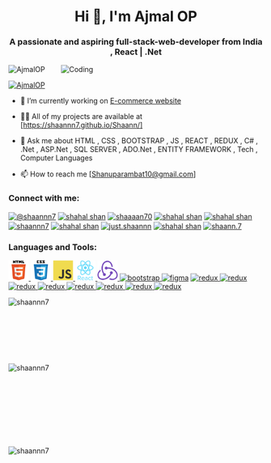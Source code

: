 <h1 align="center">Hi 👋, I'm Ajmal OP</h1>
<h3 align="center">A passionate and aspiring full-stack-web-developer from India , React | .Net </h3>
<img align="right" alt="Coding" width="400" src="https://media.tenor.com/rePDfDWO3XoAAAAd/hacking.gif">

<p align="left"> <img src="https://komarev.com/ghpvc/?username=AjmalOP&label=Profile%20views&color=0e75b6&style=flat" alt="AjmalOP" /> </p>

<p align="left"> <a href="https://www.linkedin.com/in/ajmalop" target="blank"><img src="https://img.shields.io/twitter/follow/AjmalOP?logo=linkedin&style=for-the-badge" alt="AjmalOP" /></a> </p>

- 🔭 I’m currently working on [E-commerce website](https://shaannn7.github.io/UrbanLoom/) 

- 👨‍💻 All of my projects are available at [https://shaannn7.github.io/Shaann/]

- 💬 Ask me about  HTML , CSS , BOOTSTRAP , JS , REACT , REDUX  , C# , .Net , ASP.Net , SQL SERVER , ADO.Net , ENTITY FRAMEWORK , Tech , Computer Languages

- 📫 How to reach me  [Shanuparambat10@gmail.com]

<h3 align="left">Connect with me:</h3>
<p align="left">
<a href="https://codepen.io/@shaannn7" target="blank"><img align="center" src="https://raw.githubusercontent.com/rahuldkjain/github-profile-readme-generator/master/src/images/icons/Social/codepen.svg" alt="@shaannn7" height="30" width="40" /></a>
<a href="https://dev.to/shahal shan" target="blank"><img align="center" src="https://raw.githubusercontent.com/rahuldkjain/github-profile-readme-generator/master/src/images/icons/Social/devto.svg" alt="shahal shan" height="30" width="40" /></a>
<a href="https://twitter.com/shaaaan70" target="blank"><img align="center" src="https://raw.githubusercontent.com/rahuldkjain/github-profile-readme-generator/master/src/images/icons/Social/twitter.svg" alt="shaaaan70" height="30" width="40" /></a>
<a href="https://linkedin.com/in/shahal shan" target="blank"><img align="center" src="https://raw.githubusercontent.com/rahuldkjain/github-profile-readme-generator/master/src/images/icons/Social/linked-in-alt.svg" alt="shahal shan" height="30" width="40" /></a>
<a href="https://stackoverflow.com/users/shahal shan" target="blank"><img align="center" src="https://raw.githubusercontent.com/rahuldkjain/github-profile-readme-generator/master/src/images/icons/Social/stack-overflow.svg" alt="shahal shan" height="30" width="40" /></a>
<a href="https://codesandbox.com/shaannn7" target="blank"><img align="center" src="https://raw.githubusercontent.com/rahuldkjain/github-profile-readme-generator/master/src/images/icons/Social/codesandbox.svg" alt="shaannn7" height="30" width="40" /></a>
<a href="https://fb.com/shahal shan" target="blank"><img align="center" src="https://raw.githubusercontent.com/rahuldkjain/github-profile-readme-generator/master/src/images/icons/Social/facebook.svg" alt="shahal shan" height="30" width="40" /></a>
<a href="https://instagram.com/just.shaannn" target="blank"><img align="center" src="https://raw.githubusercontent.com/rahuldkjain/github-profile-readme-generator/master/src/images/icons/Social/instagram.svg" alt="just.shaannn" height="30" width="40" /></a>
<a href="https://www.leetcode.com/shahal shan" target="blank"><img align="center" src="https://raw.githubusercontent.com/rahuldkjain/github-profile-readme-generator/master/src/images/icons/Social/leet-code.svg" alt="shahal shan" height="30" width="40" /></a>
<a href="https://discord.gg/shaann.7" target="blank"><img align="center" src="https://raw.githubusercontent.com/rahuldkjain/github-profile-readme-generator/master/src/images/icons/Social/discord.svg" alt="shaann.7" height="30" width="40" /></a>
</p>

<h3 align="left">Languages and Tools:</h3>
<p align="left"><a href="https://www.w3.org/html/" target="_blank" rel="noreferrer"> <img src="https://raw.githubusercontent.com/devicons/devicon/master/icons/html5/html5-original-wordmark.svg" alt="html5" width="40" height="40"/> </a><a href="https://www.w3schools.com/css/" target="_blank" rel="noreferrer"> <img src="https://raw.githubusercontent.com/devicons/devicon/master/icons/css3/css3-original-wordmark.svg" alt="css3" width="40" height="40"/> </a><a href="https://developer.mozilla.org/en-US/docs/Web/JavaScript" target="_blank" rel="noreferrer"> <img src="https://raw.githubusercontent.com/devicons/devicon/master/icons/javascript/javascript-original.svg" alt="javascript" width="40" height="40"/> </a> <a href="https://reactjs.org/" target="_blank" rel="noreferrer"> <img src="https://raw.githubusercontent.com/devicons/devicon/master/icons/react/react-original-wordmark.svg" alt="react" width="40" height="40"/> </a> <a href="https://redux.js.org" target="_blank" rel="noreferrer"> <img src="https://raw.githubusercontent.com/devicons/devicon/master/icons/redux/redux-original.svg" alt="redux" width="40" height="40"/> </a><a href="https://getbootstrap.com" target="_blank" rel="noreferrer"> <img src="https://www.svgrepo.com/show/353498/bootstrap.svg" alt="bootstrap" width="40" height="40"/> </a>  <a href="https://www.figma.com/" target="_blank" rel="noreferrer"> <img src="https://www.vectorlogo.zone/logos/figma/figma-icon.svg" alt="figma" width="40" height="40"/></a>
<a href="https://en.wikipedia.org/wiki/C_Sharp_%28programming_language%29" target="_blank" rel="noreferrer"> <img src="https://seeklogo.com/images/C/c-logo-A44DB3D53C-seeklogo.com.png" alt="redux" width="40" height="40"/> </a>
<a href="https://dotnet.microsoft.com/en-us/" target="_blank" rel="noreferrer"> <img src="https://clipground.com/images/asp-net-logo-png-1.png" alt="redux" width="40" height="40"/> </a>
<a href="https://dotnet.microsoft.com/en-us/" target="_blank" rel="noreferrer"> <img src="https://tse3.mm.bing.net/th?id=OIP.EFQL47h2gfjKxiLv6UbfRQAAAA&pid=Api&P=0&h=180" alt="redux" width="40" height="40"/> </a>
<a href="https://dotnet.microsoft.com/en-us/" target="_blank" rel="noreferrer"> <img src="https://tse4.mm.bing.net/th?id=OIP.3R0Il0uIjxLntWhobT9eOwHaFR&pid=Api&P=0&h=180" alt="redux" width="40" height="40"/> </a>
<a href="https://dotnet.microsoft.com/en-us/" target="_blank" rel="noreferrer"> <img src="https://tse4.mm.bing.net/th?id=OIP.Pj9HVhqgHBCyRM4dakiyLgHaHa&pid=Api&P=0&h=180" alt="redux" width="40" height="40"/> </a>
<a href="https://dotnet.microsoft.com/en-us/" target="_blank" rel="noreferrer"> <img src="https://tse1.mm.bing.net/th?id=OIP.bB4sT3aGmvSD34Ip6i1g5wHaEK&pid=Api&P=0&h=180" alt="redux" width="40" height="40"/> </a>
<a href="https://dotnet.microsoft.com/en-us/" target="_blank" rel="noreferrer"> <img src="https://tse4.mm.bing.net/th?id=OIP.WfuEo08EeD9CxbAl4raGeQHaHa&pid=Api&P=0&h=180" alt="redux" width="40" height="40"/> </a>
<a href="https://dotnet.microsoft.com/en-us/" target="_blank" rel="noreferrer"> <img src="https://tse1.mm.bing.net/th?id=OIP.zOhSCHNGruK-JQcRbtQveQAAAA&pid=Api&P=0&h=180" alt="redux" width="40" height="40"/> </a></p>

<p>&nbsp;<img align="left" src="https://github-readme-stats.vercel.app/api/top-langs?username=shaannn7&show_icons=true&locale=en&layout=compact" alt="shaannn7" /></p><br><br><br><br><br>
<p>&nbsp;<img align="left" src="https://github-readme-stats.vercel.app/api?username=shaannn7&show_icons=true&locale=en" alt="shaannn7" /></p><br><br><br><br><br><br><br>
<p>&nbsp;<img align="left" src="https://github-readme-streak-stats.herokuapp.com/?user=shaannn7&" alt="shaannn7" /></p>
